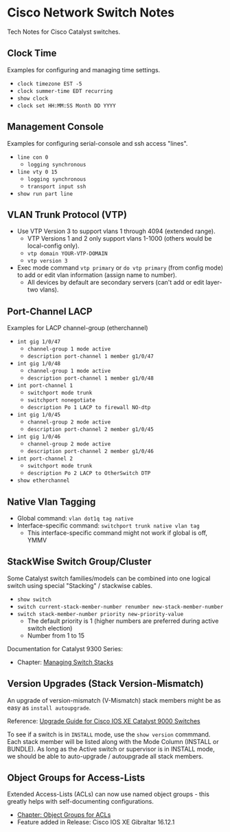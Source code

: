 # Cisco Network Switch Notes

Tech Notes for Cisco Catalyst switches.

## Clock Time

Examples for configuring and managing time settings.

* `clock timezone EST -5`
* `clock summer-time EDT recurring`
* `show clock`
* `clock set HH:MM:SS Month DD YYYY`

## Management Console

Examples for configuring serial-console and ssh access "lines".

* `line con 0`
  * `logging synchronous`
* `line vty 0 15`
  * `logging synchronous`
  * `transport input ssh`
* `show run part line`

## VLAN Trunk Protocol (VTP)

* Use VTP Version 3 to support vlans 1 through 4094 (extended range).
  * VTP Versions 1 and 2 only support vlans 1-1000 (others would be local-config only).
  * `vtp domain YOUR-VTP-DOMAIN`
  * `vtp version 3`
* Exec mode command `vtp primary` or `do vtp primary` (from config mode) to add or edit vlan information (assign name to number).
  * All devices by default are secondary servers (can't add or edit layer-two vlans).

## Port-Channel LACP

Examples for LACP channel-group (etherchannel)

* `int gig 1/0/47`
  * `channel-group 1 mode active`
  * `description port-channel 1 member g1/0/47`
* `int gig 1/0/48`
  * `channel-group 1 mode active`
  * `description port-channel 1 member g1/0/48`
* `int port-channel 1`
  * `switchport mode trunk`
  * `switchport nonegotiate`
  * `description Po 1 LACP to firewall NO-dtp`
* `int gig 1/0/45`
  * `channel-group 2 mode active`
  * `description port-channel 2 member g1/0/45`
* `int gig 1/0/46`
  * `channel-group 2 mode active`
  * `description port-channel 2 member g1/0/46`
* `int port-channel 2`
  * `switchport mode trunk`
  * `description Po 2 LACP to OtherSwitch DTP`
* `show etherchannel`

## Native Vlan Tagging

* Global command: `vlan dot1q tag native`
* Interface-specific command: `switchport trunk native vlan tag`
  * This interface-specific command might not work if global is off, YMMV

## StackWise Switch Group/Cluster

Some Catalyst switch families/models can be combined into one logical switch using special "Stacking" / stackwise cables.

* `show switch`
* `switch current-stack-member-number renumber new-stack-member-number`
* `switch stack-member-number priority new-priority-value`
  * The default priority is 1 (higher numbers are preferred during active switch election)
  * Number from 1 to 15

Documentation for Catalyst 9300 Series:
* Chapter: [Managing Switch Stacks][manage_stack]
 
[manage_stack]: https://www.cisco.com/c/en/us/td/docs/switches/lan/catalyst9300/software/release/17-3/configuration_guide/stck_mgr_ha/b_173_stck_mgr_ha_9300_cg/managing_switch_stacks.html

## Version Upgrades (Stack Version-Mismatch)

An upgrade of version-mismatch (V-Mismatch) stack members might be as easy as `install autoupgrade`.

Reference: [Upgrade Guide for Cisco IOS XE Catalyst 9000 Switches][upgrade]

To see if a switch is in `INSTALL` mode, use the `show version` commmand. Each stack member will be listed along with the Mode Column (INSTALL or BUNDLE).
As long as the Active switch or supervisor is in INSTALL mode, we should be able to auto-upgrade / autoupgrade all stack members.

## Object Groups for Access-Lists

Extended Access-Lists (ACLs) can now use named object groups - this greatly helps with self-documenting configurations.
* [Chapter: Object Groups for ACLs][obj-acl]
* Feature added in Release: Cisco IOS XE Gibraltar 16.12.1

[obj-acl]: https://www.cisco.com/c/en/us/td/docs/switches/lan/catalyst9300/software/release/16-12/configuration_guide/sec/b_1612_sec_9300_cg/object_group_acls.html
[upgrade]: https://www.cisco.com/c/en/us/support/docs/switches/catalyst-9300-series-switches/216231-upgrade-guide-for-cisco-catalyst-9000-sw.html
